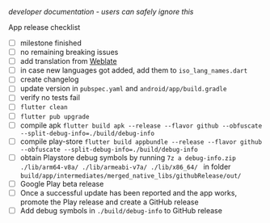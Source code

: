 *developer documentation - users can safely ignore this*

App release checklist
- [ ] milestone finished
- [ ] no remaining breaking issues
- [ ] add translation from [Weblate](https://hosted.weblate.org/projects/blood-pressure-monitor-fl/#repository)
- [ ] in case new languages got added, add them to `iso_lang_names.dart`
- [ ] create changelog
- [ ] update version in `pubspec.yaml` and `android/app/build.gradle`
- [ ] verify no tests fail
- [ ] `flutter clean`
- [ ] `flutter pub upgrade`
- [ ] compile apk `flutter build apk --release --flavor github --obfuscate --split-debug-info=./build/debug-info`
- [ ] compile play-store `flutter build appbundle --release --flavor github --obfuscate --split-debug-info=./build/debug-info`
- [ ] obtain Playstore debug symbols by running `7z a debug-info.zip ./lib/arm64-v8a/ ./lib/armeabi-v7a/ ./lib/x86_64/
` in folder `build/app/intermediates/merged_native_libs/githubRelease/out/`
- [ ] Google Play beta release
- [ ] Once a successful update has been reported and the app works, promote the Play release and create a GitHub release
- [ ] Add debug symbols in `./build/debug-info` to GitHub release
